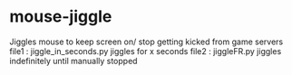 # mouse-jiggle
Jiggles mouse to keep screen on/ stop getting kicked from game servers
file1 : jiggle_in_seconds.py jiggles for x seconds
file2 : jiggleFR.py jiggles indefinitely until manually stopped